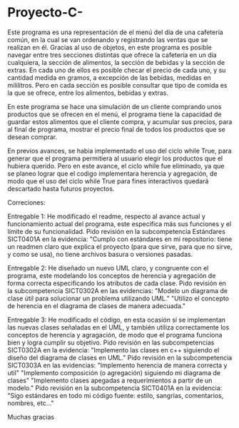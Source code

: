 # Proyecto-C-
Este programa es una representación de el menú del día de una cafetería común, en la cual se van ordenando y registrando las ventas que se realizan en él. Gracias al uso de objetos, en este programa es posible navegar entre tres secciones distintas que ofrece la cafetería en un día cualquiera, la sección de alimentos, la sección de bebidas y la sección de extras. En cada uno de ellos es posible checar el precio de cada uno, y su cantidad medida en gramos, a excepción de las bebidas, medidas en mililitros. Pero en cada sección es posible consultar que tipo de comida es la que se ofrece, entre los alimentos, bebidas y extras.

En este programa se hace una simulación de un cliente comprando unos productos que se ofrecen en el menú, el programa tiene la capacidad de guardar estos alimentos que el cliente compra, y acumular sus precios, para al final de programa, mostrar el precio final de todos los productos que se desean comprar.

En previos avances, se habia implementado el uso del ciclo while True, para generar que el programa permitiera al usuario elegir los productos que el hubiera querido. Pero en este avance, el ciclo while fue eliminado, ya que se planeo lograr que el codigo implementara herencia y agregación, de modo que el uso del ciclo while True para fines interactivos quedará descartado hasta futuros proyectos.

Correciones:

Entregable 1: He modificado el readme, respecto al avance actual y funcionamiento actual del programa, este especifica más sus funciones y el límite de su funcionalidad. Pido revisión en la subcompetencia Estándares SICT0401A en la evidencia:
"Cumplo con estándares en mi repositorio: tiene un readmen claro que explica el proyecto (para que sirve, para que no sirve, y como se usa), no tiene archivos basura o versiones pasadas.

Entregable 2: He diseñado un nuevo UML claro, y congruente con el programa, este modelando los conceptos de herencia y agregación de forma correcta especificando los atributos de cada clase. Pido revisión en la subcompetencia SICT0302A en las evidencias:
"Modelo un diagrama de clase útil para solucionar un problema utilizando UML."
"Utilizo el concepto de herencia en el diagrama de clases de manera adecuada."

Entregable 3: He modificado el código, en esta ocasión sí se implementan las nuevas clases señaladas en el UML, y también utiliza correctamente los conceptos de herencia y agragación, de modo que el programa funciona bien y logra cumplir su objetivo. Pido revisión en las subcompetencias SICT0302A en la evidencia:
"Implemento las clases en c++ siguiendo el diseño del diagrama de clases en UML."
Pido revisión en la subcompetencia SICT0303A en las evidencias:
"Implemento herencia de manera correcta y util"
"Implemento composición (o agregación) siguiendo mi diagrama de clases"
"Implemento clases apegadas a requerimientos a partir de un modelo."
Pido revisión en la subcompetencia SICT0401A en la evidencia:
"Sigo estándares en todo mi código fuente: estilo, sangrías, comentarios, nombres, etc..."

Muchas gracias
